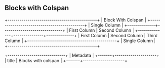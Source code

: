 ## Blocks with Colspan

+---------------------------------------------+
| Block With Colspan                          |
+---------------------------------------------+
| Single Column                               |
+--------------+------------------------------+
| First Column | Second Column                |
+--------------+---------------+--------------+
| First Column | Second Column | Third Column |
+---------------------------------------------+
| Single Column                               |
+---------------------------------------------+

+-----------------------------+
| Metadata                    |
+-------+---------------------+
| title | Blocks with colspan |
+-------+---------------------+
